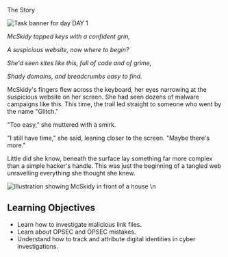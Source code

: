 The Story

 ![Task banner for day DAY 1](https://tryhackme-images.s3.amazonaws.com/user-uploads/5fc2847e1bbebc03aa89fbf2/room-content/5fc2847e1bbebc03aa89fbf2-1730193392309.svg)


*McSkidy tapped keys with a confident grin,*

*A suspicious website, now where to begin?*

*She'd seen sites like this, full of code and of grime,*

*Shady domains, and breadcrumbs easy to find.*


McSkidy's fingers flew across the keyboard, her eyes narrowing at the suspicious website on her screen. She had seen dozens of malware campaigns like this. This time, the trail led straight to someone who went by the name "Glitch."

"Too easy," she muttered with a smirk.

"I still have time," she said, leaning closer to the screen. "Maybe there's more."

Little did she know, beneath the surface lay something far more complex than a simple hacker's handle. This was just the beginning of a tangled web unravelling everything she thought she knew.

 ![Illustration showing McSkidy in front of a house](https://tryhackme-images.s3.amazonaws.com/user-uploads/63588b5ef586912c7d03c4f0/room-content/63588b5ef586912c7d03c4f0-1730708209738.png) \n 

## Learning Objectives

* Learn how to investigate malicious link files.
* Learn about OPSEC and OPSEC mistakes.
* Understand how to track and attribute digital identities in cyber investigations.


